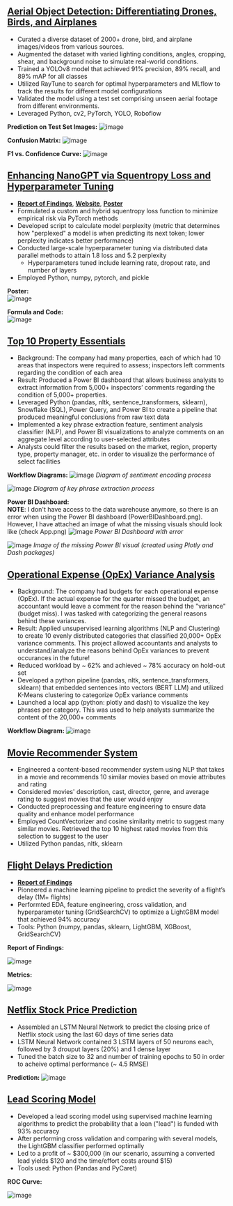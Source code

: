 ## [Aerial Object Detection: Differentiating Drones, Birds, and Airplanes](https://github.com/SujayTalanki/DroneDetection)
* Curated a diverse dataset of 2000+ drone, bird, and airplane images/videos from various sources.
* Augmented the dataset with varied lighting conditions, angles, cropping, shear, and background noise to simulate real-world conditions.
* Trained a YOLOv8 model that achieved 91% precision, 89% recall, and 89% mAP for all classes
* Utilized RayTune to search for optimal hyperparameters and MLflow to track the results for different model configurations
* Validated the model using a test set comprising unseen aerial footage from different environments.
* Leveraged Python, cv2, PyTorch, YOLO, Roboflow

**Prediction on Test Set Images:**
![image](https://github.com/user-attachments/assets/883f8ce8-2583-402f-a263-d0d88ac85508)

**Confusion Matrix:**
![image](https://github.com/user-attachments/assets/8ad546a3-e687-4e60-8f44-93a0471f990e)

**F1 vs. Confidence Curve:**
![image](https://github.com/user-attachments/assets/588f9542-fe14-47bd-8cfc-2a479791c8e0)

## [Enhancing NanoGPT via Squentropy Loss and Hyperparameter Tuning](https://github.com/sujen07/NanoGPT-Loss-Stop-Analysis)
* [**Report of Findings**](https://github.com/sujen07/NanoGPT-Loss-Stop-Analysis/blob/main/DSC180BFinalReport.pdf), [**Website**](https://akshatm1011.github.io/Optimizing-NanoGPT/), [**Poster**](https://github.com/sujen07/NanoGPT-Loss-Stop-Analysis/blob/main/NanoGPTPoster.pdf)
* Formulated a custom and hybrid squentropy loss function to minimize empirical risk via PyTorch methods
* Developed script to calculate model perplexity (metric that determines how "perplexed" a model is when predicting its next token; lower perplexity indicates better performance)
* Conducted large-scale hyperparameter tuning via distributed data parallel methods to attain 1.8 loss and 5.2 perplexity
  - Hyperparameters tuned include learning rate, dropout rate, and number of layers
* Employed Python, numpy, pytorch, and pickle
  
**Poster:**  
![image](https://github.com/SujayTalanki/SujayTalanki.github.io/assets/91350869/a9dc6010-040a-4204-90b7-4530035587c5)

**Formula and Code:**  
![image](https://github.com/SujayTalanki/SujayTalanki.github.io/assets/91350869/cc1a3a78-3ff8-49a5-8668-755d9d001545)


## [Top 10 Property Essentials](https://github.com/SujayTalanki/Top10PropertyEssentials)
* Background: The company had many properties, each of which had 10 areas that inspectors were required to assess; inspectors left comments regarding the condition of each area
* Result: Produced a Power BI dashboard that allows business analysts to extract information from 5,000+ inspectors’ comments regarding the condition of 5,000+ 
  properties. 
* Leveraged Python (pandas, nltk, sentence_transformers, sklearn), Snowflake (SQL), Power Query, and Power BI to create a pipeline that produced
  meaningful conclusions from raw text data
* Implemented a key phrase extraction feature, sentiment analysis classifier (NLP), and Power BI visualizations to analyze
  comments on an aggregate level according to user-selected attributes
* Analysts could filter the results based on the market, region, property type, property manager, etc. in order to visualize the performance
  of select facilities
  
**Workflow Diagrams:**
  ![image](https://github.com/SujayTalanki/SujayTalanki.github.io/assets/91350869/c9d46a86-27ae-4474-a0b0-4ca1707138a0)
  *Diagram of sentiment encoding process*

  ![image](https://github.com/SujayTalanki/SujayTalanki.github.io/assets/91350869/9a808bbb-8cdf-4a30-ba45-ce4f1dbb5b6d)
  *Diagram of key phrase extraction process*  

**Power BI Dashboard:**  
**NOTE**: I don't have access to the data warehouse anymore, so there is an error when using the Power BI dashboard (PowerBIDashboard.png). However, I have 
  attached an image of what the missing visuals should look like (check App.png)
  ![image](https://github.com/SujayTalanki/SujayTalanki.github.io/assets/91350869/bf054830-bb14-4dab-b42e-d37434779875)
  *Power BI Dashboard with error*

  ![image](https://github.com/SujayTalanki/SujayTalanki.github.io/assets/91350869/08406169-9e29-4f00-ac05-82aedf09f7c9)
  *Image of the missing Power BI visual (created using Plotly and Dash packages)*

## [Operational Expense (OpEx) Variance Analysis](https://github.com/SujayTalanki/OperationalExpenseVarianceAnalysis)
* Background: The company had budgets for each operational expense (OpEx). If the actual expense for the quarter missed the budget, an accountant would leave a comment for the reason behind the
  "variance" (budget miss). I was tasked with categorizing the general reasons behind these variances.
* Result: Applied unsupervised learning algorithms (NLP and Clustering) to create 10 evenly distributed categories that classified 20,000+ OpEx variance comments. This project allowed accountants and analysts
  to understand/analyze the reasons behind OpEx variances to prevent occurances in the future!
* Reduced workload by ~ 62% and achieved ~ 78% accuracy on hold-out set
* Developed a python pipeline (pandas, nltk, sentence_transformers, sklearn) that embedded sentences into vectors (BERT LLM) and utilized K-Means clustering to categorize OpEx variance comments
* Launched a local app (python: plotly and dash) to visualize the key phrases per category. This was used to help analysts summarize the content of the 20,000+ comments
  
**Workflow Diagram:**
  ![image](https://github.com/SujayTalanki/SujayTalanki.github.io/assets/91350869/aca14f93-f34c-47b7-be88-faa24ccc679f)

## [Movie Recommender System](https://github.com/SujayTalanki/MovieRecommendationSystem)
* Engineered a content-based recommender system using NLP that takes in a movie and recommends 10 similar movies based on movie attributes and rating
* Considered movies' description, cast, director, genre, and average rating to suggest movies that the user would enjoy
* Conducted preprocessing and feature engineering to ensure data quality and enhance model performance
* Employed CountVectorizer and cosine similarity metric to suggest many similar movies. Retrieved the top 10 highest rated movies from this selection
  to suggest to the user
* Utilized Python pandas, nltk, sklearn

## [Flight Delays Prediction](https://github.com/SujayTalanki/FlightDelaysPrediction)
* [**Report of Findings**](https://github.com/SujayTalanki/FlightDelaysPrediction/blob/master/report.pdf)
* Pioneered a machine learning pipeline to predict the severity of a flight’s delay (1M+ flights)
* Performted EDA, feature engineering, cross validation, and hyperparameter tuning (GridSearchCV) to optimize a LightGBM model that achieved 94% accuracy
* Tools: Python (numpy, pandas, sklearn, LightGBM, XGBoost, GridSearchCV)

**Report of Findings:**

  ![image](https://github.com/SujayTalanki/SujayTalanki.github.io/assets/91350869/064e25c8-dcc5-4e85-ad3d-6e7af827c064)  

**Metrics:**

  ![image](https://github.com/SujayTalanki/SujayTalanki.github.io/assets/91350869/21ace0ee-94c4-46b6-aa46-f252a691e280)  

## [Netflix Stock Price Prediction](https://github.com/SujayTalanki/Netflix-Stock-Prediction)
* Assembled an LSTM Neural Network to predict the closing price of Netflix stock using the last 60 days of time series data
* LSTM Neural Network contained 3 LSTM layers of 50 neurons each, followed by 3 drouput layers (20%) and 1 dense layer
* Tuned the batch size to 32 and number of training epochs to 50 in order to acheive optimal performance (~ 4.5 RMSE)

**Prediction:**
  ![image](https://github.com/SujayTalanki/SujayTalanki.github.io/assets/91350869/cf51caeb-3c63-4c3d-a28d-3663401856e4)

## [Lead Scoring Model](https://github.com/SujayTalanki/Lead-Scoring)
* Developed a lead scoring model using supervised machine learning algorithms to predict the probability that a loan ("lead") is funded with 93% accuracy
* After performing cross validation and comparing with several models, the LightGBM classifier performed optimally
* Led to a profit of ~ $300,000 (in our scenario, assuming a converted lead yields $120 and the time/effort costs around $15)
* Tools used: Python (Pandas and PyCaret)

**ROC Curve:**

  ![image](https://github.com/SujayTalanki/SujayTalanki.github.io/assets/91350869/b69a5ebe-63f5-4cb1-b12b-9ab41831d09a)

